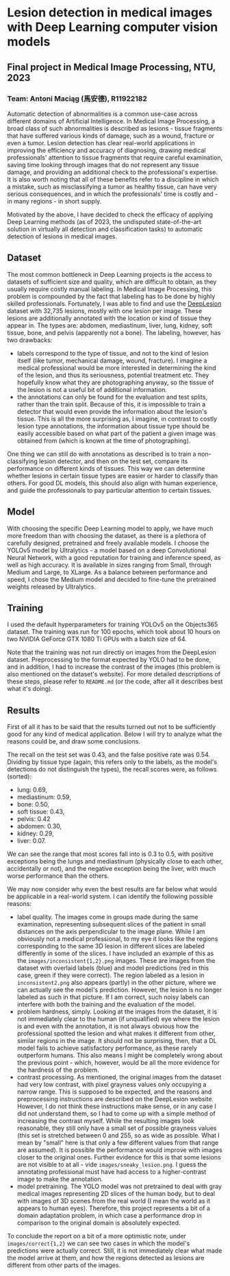 # Lesion detection in medical images with Deep Learning computer vision models
## Final project in Medical Image Processing, NTU, 2023
### Team: Antoni Maciąg (馬安德), R11922182

Automatic detection of abnormalities is a common use-case across different domains of Artificial
Intelligence. In Medical Image Processing, a broad class of such abnormalities is described
as lesions - tissue fragments that have suffered various kinds of damage, such as a wound,
fracture or even a tumor. Lesion detection has clear real-world applications in improving the
efficiency and accuracy of diagnosing, drawing medical professionals' attention to tissue
fragments that require careful examination, saving time looking through images that do not
represent any tissue damage, and providing an additional check to the professional's expertise.
It is also worth noting that all of these benefits refer to a discipline in which a mistake,
such as misclassifying a tumor as healthy tissue, can have very serious consequences, and in
which the professionals' time is costly and - in many regions - in short supply.

Motivated by the above, I have decided to check the efficacy of applying Deep Learning methods
(as of 2023, the undisputed state-of-the-art solution in virtually all detection and
classification tasks) to automatic detection of lesions in medical images.

## Dataset

The most common bottleneck in Deep Learning projects is the access to datasets of sufficient
size and quality, which are difficult to obtain, as they usually require costly manual labeling.
In Medical Image Processing, this problem is compounded by the fact that labeling has to be done
by highly skilled professionals. Fortunately, I was able to find and use the 
[DeepLesion](https://nihcc.app.box.com/v/DeepLesion) dataset with 32,735 lesions, mostly with
one lesion per image. These lesions are additionally annotated with the location or kind of
tissue they appear in. The types are: abdomen, mediastinum, liver, lung,
kidney, soft tissue, bone, and pelvis (apparently not a bone). The labeling, however, has two 
drawbacks:

- labels correspond to the type of tissue, and not to the kind of lesion itself (like tumor, 
mechanical damage, wound, fracture). I imagine
a medical professional would be more interested in determining the kind of the lesion, and
thus its seriousness, potential treatment etc. They hopefully know what they are photographing
anyway, so the tissue of the lesion is not a useful bit of additional information.
- the annotations can only be found for the evaluation and test splits, rather than the train
split. Because of this, it is impossible to train a detector that would even provide the
information about the lesion's tissue. This is all the more surprising as, I imagine,
in contrast to costly lesion type annotations, the information about tissue type should be easily
accessible based on what part of the patient a given image was obtained from (which is known
at the time of photographing).

One thing we can still do with annotations as described is to train a non-classifying lesion
detector, and then on the test set, compare its performance on different kinds of tissues. This
way we can determine whether lesions in certain tissue types are easier or harder to classify
than others. For good DL models, this should also align with human experience, and guide
the professionals to pay particular attention to certain tissues.

## Model

With choosing the specific Deep Learning model to apply, we have much more freedom than with
choosing the dataset, as there is a plethora of carefully designed, pretrained and freely available
models. I choose the YOLOv5 model by Ultralytics - a model based on a deep Convolutional
Neural Network, with a good reputation for training and inference speed, as well as high
accuracy. It is available in sizes ranging from Small, through Medium and Large, to XLarge. As
a balance between performance and speed, I chose the Medium model and decided to fine-tune
the pretrained weights released by Ultralytics.

## Training

I used the default hyperparameters for training YOLOv5 on the Objects365 dataset. The training
was run for 100 epochs, which took about 10 hours on two NVIDIA GeForce GTX 1080 Ti GPUs with a
batch size of 64.

Note that the training was not run directly on images from the DeepLesion dataset. Preprocessing
to the format expected by YOLO had to be done, and in addition, I had to increase the contrast
of the images (this problem is also mentioned on the dataset's website). For more detailed
descriptions of these steps, please refer to `README.md` (or the code, after all it describes best
what it's doing).

## Results

First of all it has to be said that the results turned out not to be sufficiently good
for any kind of medical application. Below I will try to analyze what the reasons could be,
and draw some conclusions.

The recall on the test set was 0.43, and the false positive rate was 0.54. Dividing by tissue
type (again, this refers only to the labels, as the model's detections do not distinguish
the types), the recall scores were, as follows (sorted):

- lung: 0.69,
- mediastinum: 0.59, 
- bone: 0.50,
- soft tissue: 0.43,
- pelvis: 0.42
- abdomen: 0.30,
- kidney: 0.29, 
- liver: 0.07.

We can see the range that most scores fall into is 0.3 to 0.5, with positive exceptions being
the lungs and mediastinum (physically close to each other, accidentally or not), and the negative
exception being the liver, with much worse performance than the others.

We may now consider why even the best results are far below what would be applicable in a
real-world system. I can identify the following possible reasons:

- label quality. The images come in groups made during the same examination, representing
subsequent slices of the patient in small distances on the axis perpendicular to the image plane.
While I am obviously not a medical professional, to my eye it looks like the regions
corresponding to the same 3D lesion in different slices are labeled differently in some of the
slices. I have included an example of this as the `images/inconsistent{1,2}.png` images. These
are images from the dataset with overlaid labels (blue) and model predictions (red in this case,
green if they were correct). The region labeled as a lesion in `inconsistent2.png` also appears
(partly) in the other picture, where we can actually see the model's prediction. However,
the lesion is no longer labeled as such in that picture. If I am correct, such noisy labels can
interfere with both the training and the evaluation of the model.
- problem hardness, simply. Looking at the images from the dataset, it is not immediately clear
to the human (if unqualified) eye where the lesion is and even with the annotation, it is
not always obvious how the professional spotted the lesion and what makes it different
from other, similar regions in the image. It should not be surprising, then, that a DL model
fails to achieve satisfactory performance, as these rarely outperform humans. This also means 
I might be completely wrong about the previous point -  which, however, would be all the more
evidence for the hardness of the problem. 
- contrast processing. As mentioned, the original images from the dataset had very low contrast,
with pixel grayness values only occupying a narrow range. This is supposed to be expected, and the
reasons and preprocessing instructions are described on the DeepLesion website. However, I do
not think these instructions make sense, or in any case I did not understand them, so I had to
come up with a simple method of increasing the contrast myself. While the resulting images
look reasonable, they still only have a small set of possible grayness values (this set is
stretched between 0 and 255, so as wide as possible. What I mean by "small" here is that
only a few different values from that range are assumed). It is possible the performance
would improve with images closer to the original ones. Further evidence for this is that some
lesions are not visible to at all - vide `images/sneaky_lesion.png`. I guess the annotating
professional must have had access to a higher-contrast image to make the annotation.
- model pretraining. The YOLO model was not pretrained to deal with gray medical images
representing 2D slices of the human body, but to deal with images of 3D scenes from the real
world (I mean the world as it appears to human eyes). Therefore, this project represents a bit
of a domain adaptation problem, in which case a performance drop in comparison
to the original domain is absolutely expected.

To conclude the report on a bit of a more optimistic note, under `images/correct{1,2}` we can
see two cases in which the model's predictions were actually correct. Still, it is not immediately
clear what made the model arrive at them, and how the regions detected as lesions are different
from other parts of the images.
